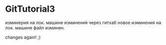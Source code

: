 # GitTutorial3
изминерия на лок. машине
изминения через гитхаб
новое изминения на лок. машине
файл изминен.

changes again! ;)


